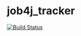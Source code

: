 # job4j_tracker
[![Build Status](https://app.travis-ci.com/UnknownSo1dier/job4j_tracker.svg?branch=master)](https://app.travis-ci.com/UnknownSo1dier/job4j_tracker)